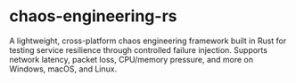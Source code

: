 # chaos-engineering-rs
A lightweight, cross-platform chaos engineering framework built in Rust for testing service resilience through controlled failure injection. Supports network latency, packet loss, CPU/memory pressure, and more on Windows, macOS, and Linux.
